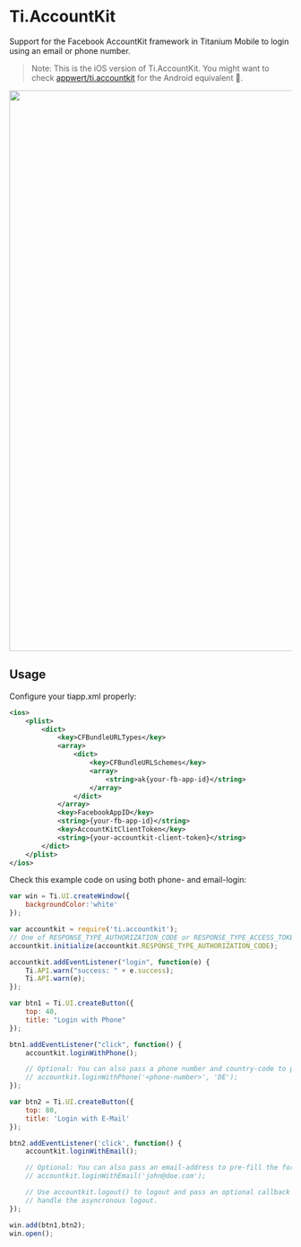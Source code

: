 # Ti.AccountKit

Support for the Facebook AccountKit framework in Titanium Mobile to login using an email or phone number.

> Note: This is the iOS version of Ti.AccountKit. You might want to check [appwert/ti.accountkit](https://github.com/AppWerft/Ti.AccountKit) for the Android equivalent 🚀.

<img src="http://abload.de/img/screens1yk59.jpg" width="1000" />

## Usage

Configure your tiapp.xml properly:

```xml
<ios>
    <plist>
        <dict>
            <key>CFBundleURLTypes</key>
            <array>
                <dict>
                    <key>CFBundleURLSchemes</key>
                    <array>
                        <string>ak{your-fb-app-id}</string>
                    </array>
                </dict>
            </array>
            <key>FacebookAppID</key>
            <string>{your-fb-app-id}</string>
            <key>AccountKitClientToken</key>
            <string>{your-accountkit-client-token}</string>
        </dict>
    </plist>
</ios>
```

Check this example code on using both phone- and email-login: 

```javascript
var win = Ti.UI.createWindow({
    backgroundColor:'white'
});

var accountkit = require('ti.accountkit');
// One of RESPONSE_TYPE_AUTHORIZATION_CODE or RESPONSE_TYPE_ACCESS_TOKEN
accountkit.initialize(accountkit.RESPONSE_TYPE_AUTHORIZATION_CODE);

accountkit.addEventListener("login", function(e) {
    Ti.API.warn("success: " + e.success);
    Ti.API.warn(e);
});

var btn1 = Ti.UI.createButton({
    top: 40,
    title: "Login with Phone"
});

btn1.addEventListener("click", function() {
    accountkit.loginWithPhone();

    // Optional: You can also pass a phone number and country-code to pre-fill the form
    // accountkit.loginWithPhone('<phone-number>', 'DE');
});

var btn2 = Ti.UI.createButton({
    top: 80,
    title: 'Login with E-Mail'
});

btn2.addEventListener('click', function() {
    accountkit.loginWithEmail();

    // Optional: You can also pass an email-address to pre-fill the form
    // accountkit.loginWithEmail('john@doe.com');

    // Use accountkit.logout() to logout and pass an optional callback to
    // handle the asyncronous logout.
});

win.add(btn1,btn2);
win.open();
```

